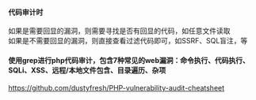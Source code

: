 #### 代码审计时
如果是需要回显的漏洞，则需要寻找是否有回显的代码，如任意文件读取  
如果是不需要回显的漏洞，则直接查看过滤代码即可，如SSRF、SQL盲注，等

#### 使用grep进行php代码审计，包含7种常见的web漏洞：命令执行、代码执行、SQLi、XSS、远程/本地文件包含、目录遍历、杂项
https://github.com/dustyfresh/PHP-vulnerability-audit-cheatsheet
